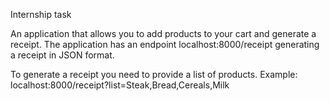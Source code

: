 Internship task

An application that allows you to add products to your cart and generate a receipt. 
The application has an endpoint localhost:8000/receipt generating a receipt in JSON format. 

To generate a receipt you need to provide a list of products. 
Example: localhost:8000/receipt?list=Steak,Bread,Cereals,Milk